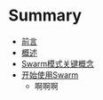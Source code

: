 # Summary

* [前言](README.md)
* [概述](chapter1.md)
* [Swarm模式关键概念](swarmmo-shi-guan-jian-gai-nian.md)
* [开始使用Swarm](kai-shi-shi-yong-swarm.md)
  * 啊啊啊

